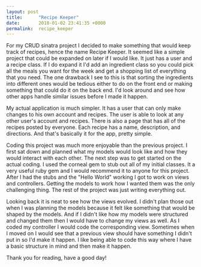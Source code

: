 ```yaml
---
layout: post
title:      "Recipe Keeper"
date:       2018-01-02 23:41:35 +0000
permalink:  recipe_keeper
---
```



For my CRUD sinatra  project I decided to make something that would keep track of recipes, hence the name Recipe Keeper. It seemed like a simple project that could be expanded on later if I would like. It just has a user and a recipe class. If I do expand it I'd add an ingredient class so you could pick all the meals you want for the week and get a shopping list of everything that you need. The one drawback I see to this is that sorting the ingredients into different ones would be tedious either to do on the front end or making something that could do it on the back end. I'd look around and see how other apps handle similar issues before I made it happen.

My actual application is much simpler. It has a user that can only make changes to his own account and recipes. The user is able to look at any other user's account and recipes. There is also a page that has all of the recipes posted by everyone. Each recipe has a name, description, and directions. And that's basically it for the app, pretty simple.

Coding this project was much more enjoyable than the previous project. I first sat down and planned what my models would look like and how they would interact with each other. The next step was to get started on the actual coding. I used the corneal gem to stub out all of my initial classes. It a very useful ruby gem and I would recommend it to anyone for this project. After I had the stubs and the "Hello World" working I got to work on views and controllers. Getting the models to work how I wanted them was the only challenging thing. The rest of the project was just writing everything out.

Looking back it is neat to see how the views evolved. I didn't plan those out when I was planning the models because it felt like something that would be shaped by the models. And if I didn't like how my models were structured and changed them then I would have to change my views as well. As I coded my controller I would code the corresponding view. Sometimes when I moved on I would see that a previous view should have something I didn't put in so I'd make it happen. I like being able to code this way where I have a basic structure in mind and then make it happen.

Thank you for reading, have a good day!
